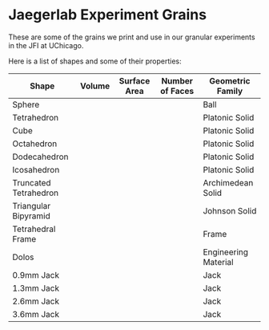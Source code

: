 Jaegerlab Experiment Grains
=============================

These are some of the grains we print and use in our granular experiments in the JFI at UChicago.

Here is a list of shapes and some of their properties:

| Shape         		| Volume	| Surface Area	| Number of Faces	| Geometric Family	|
| --------------------- | --------- | ------------- | ----------------- | ----------------- |
| Sphere				|		  	|				|					| Ball				|
| Tetrahedron			|		  	|				|					| Platonic Solid	|
| Cube					|	      	|				|					| Platonic Solid	|
| Octahedron			|			|				|					| Platonic Solid	|
| Dodecahedron			|			|				|					| Platonic Solid	|
| Icosahedron			|			|				|					| Platonic Solid	|
| Truncated Tetrahedron |			|				|					| Archimedean Solid |
| Triangular Bipyramid  |			|				|					| Johnson Solid		|
| Tetrahedral Frame		|			|				|					| Frame				|
| Dolos					|			|				|					| Engineering Material|
| 0.9mm Jack			|			|				|					| Jack				|
| 1.3mm Jack			|			|				|					| Jack				|
| 2.6mm Jack			|			|				|					| Jack				|
| 3.6mm Jack			|			|				|					| Jack				|